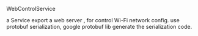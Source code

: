 WebControlService

a Service export a web server , for control Wi-Fi network config. 
use protobuf serialization, google protobuf lib generate the serialization code. 
